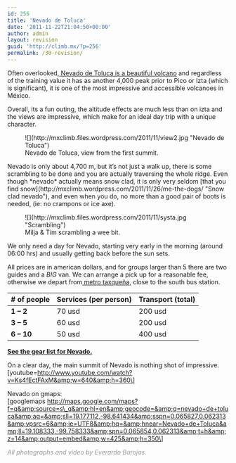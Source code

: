 ```yaml
---
id: 256
title: 'Nevado de Toluca'
date: '2011-11-22T21:04:50+00:00'
author: admin
layout: revision
guid: 'http://climb.mx/?p=256'
permalink: /30-revision/
---
```


Often overlooked,[ Nevado de Toluca is a beautiful volcano](http://en.wikipedia.org/wiki/Nevado_de_Toluca) and regardless of the training value it has as another 4,000 peak prior to Pico or Izta (which is significant), it is one of the most impressive and accessible volcanoes in México.

Overall, its a fun outing, the altitude effects are much less than on izta and the views are impressive, which make for an ideal day trip with a unique character.

<figure class="wp-caption alignnone" style="width: 500px">![](http://mxclimb.files.wordpress.com/2011/11/view2.jpg "Nevado de Toluca")<figcaption class="wp-caption-text">Nevado de Toluca, view from the first summit.</figcaption></figure>Nevado is only about 4,700 m, but it’s not just a walk up, there is some scrambling to be done and you are actually traversing the whole ridge. Even though *nevado* actually means snow clad, it is only very seldom [that you find snow](http://mxclimb.wordpress.com/2011/11/26/me-the-dogs/ "Snow clad nevado"), and even when you do, no more than a good pair of boots is needed, (ie: no crampons or ice axe).

<figure class="wp-caption alignnone" style="width: 394px">![](http://mxclimb.files.wordpress.com/2011/11/systa.jpg "Scrambling")<figcaption class="wp-caption-text">Milja &amp; Tim scrambling a wee bit.</figcaption></figure>We only need a day for Nevado, starting very early in the morning (around 06:00 hrs) and usually getting back before the sun sets.

All prices are in american dollars, and for groups larger than 5 there are two guides and a *BIG* van. We can arrange a pick up for a reasonable fee, otherwise we depart from[ metro taxqueña](http://maps.google.com/maps/place?q=mexico+city,+metro+taxque%C3%B1a&hl=en&ie=UTF8&cid=15902802205153964616), close to the south bus station.

| **\# of people** | **Services (per person)** | **Transport (total)** |
|---|---|---|
| **1 – 2** | 70 usd | 200 usd |
| **3 – 5** | 60 usd | 200 usd |
| **6 – 10** | 50 usd | 400 usd |

**[See the gear list for Nevado.](http://climb.mx/gear-lists/ "Gear lists")**

On a clear day, the main summit of Nevado is nothing shot of impressive.  
\[youtube=http://www.youtube.com/watch?v=Ks4fEctFAxM&amp;w=640&amp;h=360\]

Nevado on gmaps:  
\[googlemaps http://maps.google.com/maps?f=q&amp;source=s\_q&amp;hl=en&amp;geocode=&amp;q=nevado+de+toluca&amp;aq=&amp;sll=19.177112,-98.641434&amp;sspn=0.065827,0.062313&amp;vpsrc=6&amp;ie=UTF8&amp;hq=&amp;hnear=Nevado+de+Toluca&amp;ll=19.108333,-99.758333&amp;spn=0.065854,0.062313&amp;t=h&amp;z=14&amp;output=embed&amp;w=425&amp;h=350\]

<span style="color:#999999;">*All photographs and video by Everardo Barojas.*</span>